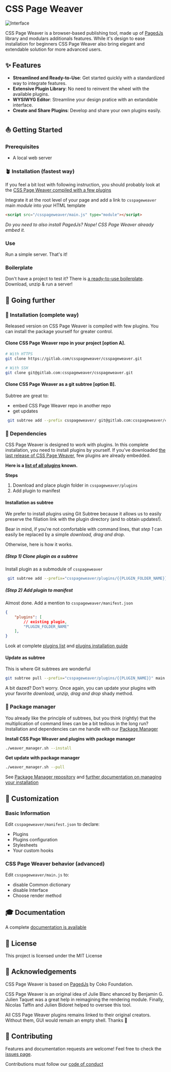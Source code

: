 # CSS Page Weaver 

![Interface](https://gitlab.com/csspageweaver/csspageweaver/-/wikis/uploads/e724d6782600c30bc1b8d1ad56b24217/_screen_copie.webp)

CSS Page Weaver is a browser-based publishing tool, made up of [PagedJs](https://pagedjs.org/about/) library and modulars additionals features. While it's design to ease installation for beginners CSS Page Weaver also bring elegant and extendable solution for more advanced users.

## ✨ Features

- **Streamlined and Ready-to-Use**: Get started quickly with a standardized way to integrate features.
- **Extensive Plugin Library**: No need to reinvent the wheel with the available plugins.
- **WYSIWYG Editor**: Streamline your design pratice with an extandable interface.
- **Create and Share Plugins**: Develop and share your own plugins easily.

## ⛵ Getting Started

### Prerequisites

- A local web server

### 🪴 Installation (fastest way)

If you feel a bit lost with following instruction, you should probably look at the [CSS Page Weaver compiled with a few plugins](https://gitlab.com/csspageweaver/csspageweaver/-/releases)

Integrate it at the root level of your page and add a link to `csspageweaver` main _module_ into your HTML template

```html
<script src="/csspageweaver/main.js" type="module"></script>
```

*Do you need to also install PagedJs? Nope! CSS Page Weaver already embed it.*

### Use

Run a simple server. That's it!

### Boilerplate 

Don't have a project to test it? There is [a ready-to-use boilerplate](https://gitlab.com/csspageweaver//boilerplate). Download, unzip & run a server!


## 🚀 Going further

### 🌲 Installation (complete way)

Released version on CSS Page Weaver is compiled with few plugins. You can install the package yourself for greater control.

#### Clone CSS Page Weaver repo in your project [option A].

```bash
# With HTTPS
git clone https://gitlab.com/csspageweaver/csspageweaver.git

# With SSH
git clone git@gitlab.com:csspageweaver/csspageweaver.git
```
#### Clone CSS Page Weaver as a git subtree [option B].

Subtree are great to:
- embed CSS Page Weaver repo in another repo
- get updates 

```bash
 git subtree add --prefix csspageweaver/ git@gitlab.com:csspageweaver/cssPageWeaver.git --squash
```

### 🔌 Dependencies

CSS Page Weaver is designed to work with plugins. In this complete installation, you need to install plugins by yourself. If you've downloaded [the last release of CSS Page Weaver](https://gitlab.com/csspageweaver/csspageweaver/-/releases), few plugins are already embedded.

**Here is a [list of all plugins](https://gitlab.com/csspageweaver//plugins) known.**

**Steps**

1. Download and place plugin folder in `csspageweaver/plugins`
2. Add plugin to manifest

#### Installation as subtree

We prefer to install plugins using Git Subtree because it allows us to easily preserve the filiation link with the plugin directory (and to obtain updates!).

Bear in mind, if you're not comfortable with command lines, that *step 1* can easily be replaced by a simple *download, drag and drop*.

Otherwise, here is how it works.

##### (Step 1) Clone plugin as a subtree

Install plugin as a submodule of `csspageweaver`

```bash
 git subtree add --prefix="csspageweaver/plugins/{{PLUGIN_FOLDER_NAME}}" git@gitlab.com:csspageweaver/plugins/{{PLUGIN_NAME}}.git --squash
```

##### (Step 2) Add plugin to manifest

Almost done. Add a mention to `csspageweaver/manifest.json`

```json
{
	"plugins": [
		// existing plugin,
		"PLUGIN_FOLDER_NAME"
	],
}
```

Look at complete [plugins list](https://gitlab.com/csspageweaver/plugins) and [plugins installation guide](https://gitlab.com/csspageweaver/csspageweaver/-/wikis/design/plugins/install)

#### Update as subtree

This is where Git subtrees are wonderful

```bash
git subtree pull --prefix="csspageweaver/plugins/{{PLUGIN_NAME}}" main --squash 
```

A bit dazed? Don't worry. Once again, you can update your plugins with your favorite *download, unzip, drag and drop* shady method.

### 🎁 Package manager

You already like the principle of subtrees, but you think (rightly) that the multiplication of command lines can be a bit tedious in the long run? Installation and dependencies can me handle with our [Package Manager](https://gitlab.com/csspageweaver/package-manager)

**Install CSS Page Weaver and plugins with package manager**

```bash
./weaver_manager.sh --install 
```

**Get update with package manager**

```bash
./weaver_manager.sh --pull 
```

See [Package Manager repository](https://gitlab.com/csspageweaver/package-manager) and [further documentation on managing your installation](https://gitlab.com/csspageweaver/csspageweaver/-/wikis/maintain_and_develop/core/5-manage_csspageweaver_integration)


## 🔄 Customization

### Basic Information

Edit `csspageweaver/manifest.json` to declare:
- Plugins
- Plugins configuration
- Stylesheets
- Your custom hooks

### CSS Page Weaver behavior (advanced)

Edit `csspageweaver/main.js` to:
- disable Common dictionary
- disable Interface
- Choose render method

## 🎓 Documentation

A complete [documentation is available](https://gitlab.com/csspageweaver/csspageweaver/-/wikis/home)

## 📝 License

This project is licensed under the MIT License

## 👏 Acknowledgements

CSS Page Weaver is based on [PagedJs](https://pagedjs.org/about/) by Coko Foundation. 

CSS Page Weaver is an original idea of Julie Blanc ehanced by Benjamin G.
Julien Taquet was a great help in reimagining the rendering module. Finally, Nicolas Taffin and Julien Bidoret helped to oversee this tool.

All CSS Page Weaver plugins remains linked to their original creators. 
Without them, GUI would remain an empty shell. Thanks 🙏

## 🙌 Contributing 

Features and documentation requests are welcome! Feel free to check the [issues page](https://gitlab.com/csspageweaver/csspageweaver/-/issues).

Contributions must follow our [code of conduct](https://www.contributor-covenant.org/version/2/1/code_of_conduct/)